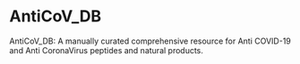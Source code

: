 # AntiCoV_DB
AntiCoV_DB: A manually curated comprehensive resource for Anti COVID-19 and Anti CoronaVirus peptides and natural products.
